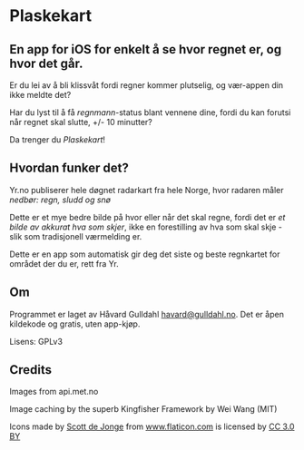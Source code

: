 # Plaskekart


## En app for iOS for enkelt å se hvor regnet er, og hvor det går.

Er du lei av å bli klissvåt fordi regner kommer plutselig, og vær-appen din ikke meldte det?

Har du lyst til å få *regnmann*-status blant vennene dine, fordi du kan forutsi når regnet skal slutte, +/- 10 minutter?


Da trenger du *Plaskekart*!


## Hvordan funker det?

Yr.no publiserer hele døgnet radarkart fra hele Norge, hvor radaren måler *nedbør: regn, sludd og snø*

Dette er et mye bedre bilde på hvor eller når det skal regne, fordi det er *et bilde av akkurat hva som skjer*, ikke en forestilling av hva som skal skje - slik som tradisjonell værmelding er.


Dette er en app som automatisk gir deg det siste og beste regnkartet for området der du er, rett fra Yr.


## Om

Programmet er laget av Håvard Gulldahl <havard@gulldahl.no>.
Det er åpen kildekode og gratis, uten app-kjøp.

Lisens: GPLv3

## Credits

Images from api.met.no

Image caching by the superb Kingfisher Framework by Wei Wang (MIT)

Icons made by <a href="http://www.flaticon.com/authors/scott-de-jonge" title="Scott de Jonge">Scott de Jonge</a> from <a href="http://www.flaticon.com" title="Flaticon">www.flaticon.com</a> is licensed by <a href="http://creativecommons.org/licenses/by/3.0/" title="Creative Commons BY 3.0" target="_blank">CC 3.0 BY</a></div>


